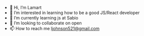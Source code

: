 - 👋 Hi, I’m Lamart
- 👀 I’m interested in learning how to be a good JS/React developer
- 🌱 I’m currently learning js at Sabio
- 💞️ I’m looking to collaborate on open
- 📫 How to reach me ljohnson521@gmail.com

<!---
ljohnson521/ljohnson521 is a ✨ special ✨ repository because its `README.md` (this file) appears on your GitHub profile.
You can click the Preview link to take a look at your changes.
--->
